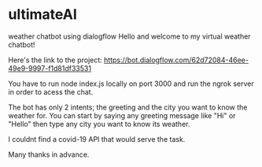 # ultimateAI
weather chatbot using dialogflow
Hello and welcome to my virtual weather chatbot!


Here's the link to the project: https://bot.dialogflow.com/62d72084-46ee-49e9-9997-f1d81df33531

You have to run node index.js locally on port 3000 and run the ngrok server in order to acess the chat.

The bot has only 2 intents; the greeting and the city you want to know the weather for.
You can start by saying any greeting message like "Hi" or "Hello" then type any city you want to know its weather.

I couldnt find a covid-19 API that would serve the task.

Many thanks in advance.
